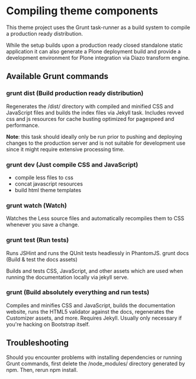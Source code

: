 # Compiling theme components

This theme project uses the Grunt task-runner as a build system to compile a production ready distribution.

While the setup builds upon a production ready closed standalone static application it can also generate a Plone deployment build and provide a development environment for Plone integration via Diazo transform engine.

## Available Grunt commands

### grunt dist (Build production ready distribution)

Regenerates the /dist/ directory with compiled and minified CSS and JavaScript files and builds the index files via Jekyll task. Includes revved css and js resources for cache busting optimized for pagespeed and performance.

**Note**: this task should ideally only be run prior to pushing and deploying changes to the production server and is not suitable for development use since it might require extensive processing time.

### grunt dev (Just compile CSS and JavaScript)

- compile less files to css
- concat javascript resources
- build html theme templates

### grunt watch (Watch)

Watches the Less source files and automatically recompiles them to CSS whenever you save a change.

### grunt test (Run tests)

Runs JSHint and runs the QUnit tests headlessly in PhantomJS.
grunt docs (Build & test the docs assets)

Builds and tests CSS, JavaScript, and other assets which are used when running the documentation locally via jekyll serve.

### grunt (Build absolutely everything and run tests)

Compiles and minifies CSS and JavaScript, builds the documentation website, runs the HTML5 validator against the docs, regenerates the Customizer assets, and more. Requires Jekyll. Usually only necessary if you're hacking on Bootstrap itself.


## Troubleshooting

Should you encounter problems with installing dependencies or running Grunt commands, first delete the /node_modules/ directory generated by npm. Then, rerun npm install.
